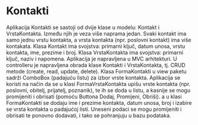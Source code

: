 # Kontakti

Aplikacija Kontakti se sastoji od dvije klase u modelu: Kontakt i VrstaKontakta. 
Između njih je veza više naprama jedan. 
Svaki kontakt ima samo jednu vrstu kontakta, a vrsta kontakta (npr. poslovni kontakt) ima više kontakata. 
Klasa Kontakt ima svojstva: primarni ključ, datum unosa, vrstu kontakta, ime, prezime i broj. 
Klasa VrstaKontakta ima svojstva: primarni ključ, naziv i napomena. 
Aplikacija je napravljena u MVC arhitekturi. 
U controlleru je napravljena obrada klase Kontakti i VrstaKontakta, tj. CRUD metode (create, read, update, delete). 
Klasa FormaKontakti u view paketu sadrži ComboBox (padajuću listu) za izbor vrste kontakta. 
Aplikacija se koristi na način da se u klasi FormaVrstaKontakta upišu vrste kontakta (npr. poslovni, obitelj, prijatelj, poznanik),
te ih se doda u listu, a kasnije se mogu promijeniti i obrisati (pomoću Buttona Dodaj, Promijeni, Obriši). 
a u klasi FormaKontakti se dodaju ime i prezime kontakta, datum unosa, broj i izabire se vrsta kontakta u padajućoj listi. 
Uneseni podaci se mogu promijeniti i obrisati te ponovno dodavati, i tako se pohranjuju u bazu podataka. 



